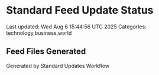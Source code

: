 # Standard Feed Update Status
Last updated: Wed Aug  6 15:44:56 UTC 2025
Categories: technology,business,world

## Feed Files Generated

Generated by Standard Updates Workflow
